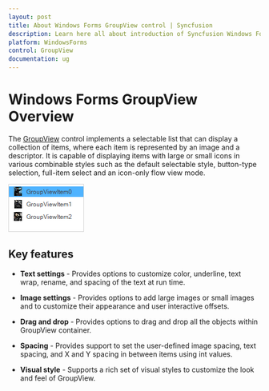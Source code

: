 ```yaml
---
layout: post
title: About Windows Forms GroupView control | Syncfusion
description: Learn here all about introduction of Syncfusion Windows Forms GroupView control, its elements and more details.
platform: WindowsForms
control: GroupView
documentation: ug
---
```

# Windows Forms GroupView Overview

The [GroupView](https://help.syncfusion.com/cr/windowsforms/Syncfusion.Windows.Forms.Tools.GroupView.html) control implements a selectable list that can display a collection of items, where each item is represented by an image and a descriptor. It is capable of displaying items with large or small icons in various combinable styles such as the default selectable style, button-type selection, full-item select and an icon-only flow view mode. 

![Overview of Group View in WindowsForms](overview_images/windowsforms-group-view-overview.png)

## Key features 

* **Text settings** - Provides options to customize color, underline, text wrap, rename, and spacing of the text at run time.

* **Image settings** - Provides options to add large images or small images and to customize their appearance and user interactive offsets.

* **Drag and drop** - Provides options to drag and drop all the objects within GroupView container.

* **Spacing** - Provides support to set the user-defined image spacing, text spacing, and X and Y spacing in between items using int values.

* **Visual style** - Supports a rich set of visual styles to customize the look and feel of GroupView.
